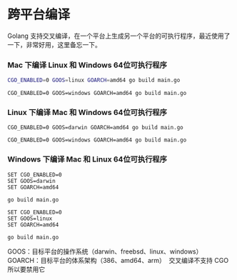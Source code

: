 # 跨平台编译
Golang 支持交叉编译，在一个平台上生成另一个平台的可执行程序，最近使用了一下，非常好用，这里备忘一下。

### Mac 下编译 Linux 和 Windows 64位可执行程序

```sh
CGO_ENABLED=0 GOOS=linux GOARCH=amd64 go build main.go
```

```ssh
CGO_ENABLED=0 GOOS=windows GOARCH=amd64 go build main.go
```

### Linux 下编译 Mac 和 Windows 64位可执行程序

```ssh
CGO_ENABLED=0 GOOS=darwin GOARCH=amd64 go build main.go
```

```ssh
CGO_ENABLED=0 GOOS=windows GOARCH=amd64 go build main.go
```

### Windows 下编译 Mac 和 Linux 64位可执行程序
```ssh
SET CGO_ENABLED=0
SET GOOS=darwin
SET GOARCH=amd64

go build main.go
```

```ssh
SET CGO_ENABLED=0
SET GOOS=linux
SET GOARCH=amd64

go build main.go
```
GOOS：目标平台的操作系统（darwin、freebsd、linux、windows） 
GOARCH：目标平台的体系架构（386、amd64、arm） 
交叉编译不支持 CGO 所以要禁用它
